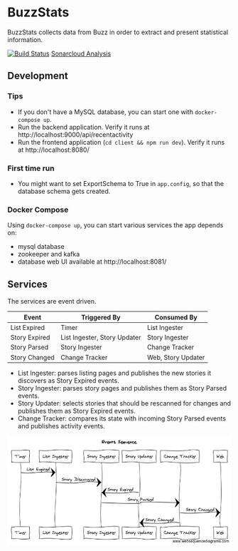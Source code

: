 # BuzzStats
BuzzStats collects data from Buzz in order to extract and present statistical
information.

[![Build Status](https://travis-ci.org/ngeor/BuzzStats.svg?branch=master)](https://travis-ci.org/ngeor/BuzzStats)
[Sonarcloud Analysis](https://sonarcloud.io/dashboard?id=BuzzStats)

## Development

### Tips

- If you don't have a MySQL database, you can start one with `docker-compose up`.
- Run the backend application. Verify it runs at http://localhost:9000/api/recentactivity
- Run the frontend application (`cd client && npm run dev`). Verify it runs at http://localhost:8080/

### First time run

- You might want to set ExportSchema to True in `app.config`, so that the database schema gets created.

### Docker Compose

Using `docker-compose up`, you can start various services the app depends on:

- mysql database
- zookeeper and kafka
- database web UI available at http://localhost:8081/

## Services

The services are event driven.

| Event             | Triggered By                 | Consumed By        |
| ----------------- | ---------------------------- | ------------------ |
| List Expired      | Timer                        | List Ingester      |
| Story Expired     | List Ingester, Story Updater | Story Ingester     |
| Story Parsed      | Story Ingester               | Change Tracker     |
| Story Changed     | Change Tracker               | Web, Story Updater |

* List Ingester: parses listing pages and publishes
  the new stories it discovers as Story Expired events.
* Story Ingester: parses story pages and publishes them
  as Story Parsed events.
* Story Updater: selects stories that should be rescanned for changes
  and publishes them as Story Expired events.
* Change Tracker: compares its state with incoming Story Parsed events
  and publishes activity events.

![Events Sequence](docs/events-sequence.png?raw=true "Events Sequence")

<!-- title Events Sequence

Timer->List Ingester: List Expired
List Ingester->Story Ingester: Story Discovered
Story Updater->Story Ingester: Story Expired
Story Ingester->Change Tracker: Story Parsed
Change Tracker->Web: Story Changed
Change Tracker->Story Updater: Story Changed
-->
